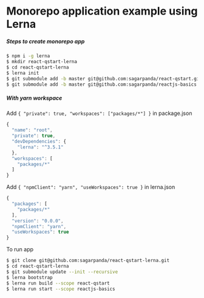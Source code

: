 # Monorepo application example using Lerna

##### Steps to create monorepo app

```sh
$ npm i -g lerna
$ mkdir react-qstart-lerna
$ cd react-qstart-lerna
$ lerna init
$ git submodule add -b master git@github.com:sagarpanda/react-qstart.git packages/react-qstart
$ git submodule add -b master git@github.com:sagarpanda/reactjs-basics.git packages/reactjs-basics
```
##### With yarn workspace
Add `{ "private": true, "workspaces": ["packages/*"] }` in package.json
```javascript
{
  "name": "root",
  "private": true,
  "devDependencies": {
    "lerna": "^3.5.1"
  },
  "workspaces": [
    "packages/*"
  ]
}
```
Add `{ "npmClient": "yarn", "useWorkspaces": true }` in lerna.json
```javascript
{
  "packages": [
    "packages/*"
  ],
  "version": "0.0.0",
  "npmClient": "yarn",
  "useWorkspaces": true
}
```
To run app
```sh
$ git clone git@github.com:sagarpanda/react-qstart-lerna.git
$ cd react-qstart-lerna
$ git submodule update --init --recursive
$ lerna bootstrap
$ lerna run build --scope react-qstart
$ lerna run start --scope reactjs-basics
```
